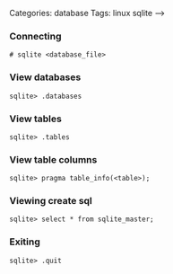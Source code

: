 Categories: database
Tags: linux
      sqlite
-->

### Connecting

    # sqlite <database_file>

### View databases

    sqlite> .databases

### View tables

    sqlite> .tables

### View table columns

    sqlite> pragma table_info(<table>);

### Viewing create sql

    sqlite> select * from sqlite_master;

### Exiting

    sqlite> .quit